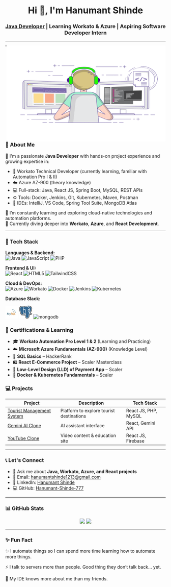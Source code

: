 <!-- Header Section -->
<h1 align="center">Hi 👋, I'm Hanumant Shinde</h1>
<h3 align="center">
  <a href="https://www.linkedin.com/in/hanumant-shinde-362b52202/" target="_blank">Java Developer</a> | Learning Workato & Azure | Aspiring Software Developer Intern
</h3>

---

<!-- DevOps Coder GIF -->
<img align="right" height="300" width="500" src="https://raw.githubusercontent.com/mikonoid/mikonoid/main/images/gifs/coder3.gif" />

---

### 🚀 About Me

🎯 I'm a passionate **Java Developer** with hands-on project experience and growing expertise in:

- 🔄 Workato Technical Developer (currently learning, familiar with Automation Pro I & II)
- ☁️ Azure AZ-900 (theory knowledge)
- 💻 Full-stack: Java, React JS, Spring Boot, MySQL, REST APIs
- ⚙️ Tools: Docker, Jenkins, Git, Kubernetes, Maven, Postman
- 🧰 IDEs: IntelliJ, VS Code, Spring Tool Suite, MongoDB Atlas

🌱 I’m constantly learning and exploring cloud-native technologies and automation platforms.  
🎥 Currently diving deeper into **Workato**, **Azure**, and **React Development**.

---

### 🔧 Tech Stack

**Languages & Backend:**  
![Java](https://img.shields.io/badge/Java-ED8B00?style=for-the-badge&logo=openjdk&logoColor=white)
![JavaScript](https://img.shields.io/badge/JavaScript-F7DF1E?style=for-the-badge&logo=javascript&logoColor=black)
![PHP](https://img.shields.io/badge/PHP-777BB4?style=for-the-badge&logo=php&logoColor=white)


**Frontend & UI:**  
![React](https://img.shields.io/badge/React-20232A?style=for-the-badge&logo=react&logoColor=61DAFB)
![HTML5](https://img.shields.io/badge/HTML5-E34F26?style=for-the-badge&logo=html5&logoColor=white)
![TailwindCSS](https://img.shields.io/badge/Tailwind_CSS-38B2AC?style=for-the-badge&logo=tailwind-css&logoColor=white)

**Cloud & DevOps:**  
![Azure](https://img.shields.io/badge/Azure-0078D4?style=for-the-badge&logo=microsoftazure&logoColor=white)
![Workato](https://img.shields.io/badge/Workato-00C7B7?style=for-the-badge&logo=workato&logoColor=white)
![Docker](https://img.shields.io/badge/Docker-2496ED?style=for-the-badge&logo=docker&logoColor=white)
![Jenkins](https://img.shields.io/badge/Jenkins-D24939?style=for-the-badge&logo=jenkins&logoColor=white)
![Kubernetes](https://img.shields.io/badge/Kubernetes-326CE5?style=for-the-badge&logo=kubernetes&logoColor=white)

**Database Slack:**
<p align="left"><img src="https://raw.githubusercontent.com/github/explore/80688e429a7d4ef2fca1e82350fe8e3517d3494d/topics/mysql/mysql.png" alt="mysql" title="mysql" width="40" height="40"/>  <img src="https://raw.githubusercontent.com/github/explore/80688e429a7d4ef2fca1e82350fe8e3517d3494d/topics/postgresql/postgresql.png" alt="postgresql" title="postgresql" width="40" height="40"/>  
  <img src="https://www.vectorlogo.zone/logos/mongodb/mongodb-icon.svg" alt="mongodb" width="40" height="40"/>
 </p>


### 🧠 Certifications & Learning

- 🎓 **Workato Automation Pro Level 1 & 2** (Learning and Practicing)
- ☁️ **Microsoft Azure Fundamentals (AZ-900)** (Knowledge Level)
- 📘 **SQL Basics** – HackerRank
- 🛍️ **React E-Commerce Project** – Scaler Masterclass
- 🏦 **Low-Level Design (LLD) of Payment App** – Scaler
- 🐳 **Docker & Kubernetes Fundamentals** – Scaler



### 💻 Projects

| Project | Description | Tech Stack |
|--------|-------------|------------|
| [Tourist Management System](https://github.com/Hanumant-Shinde-777/Tourism-Management-System) | Platform to explore tourist destinations | React JS, PHP, MySQL |
| [Gemini AI Clone](https://github.com/Hanumant-Shinde-777/Gemini-2.0) | AI assistant interface | React, Gemini API |
| [YouTube Clone](https://github.com/Hanumant-Shinde-777/Youtube-Clone) | Video content & education site | React JS, Firebase |

---

### 📞 Let's Connect

- 💬 Ask me about **Java, Workato, Azure, and React projects**
- 📧 Email: [hanumantshinde1213@gmail.com](mailto:hanumantshinde1213@gmail.com)
- 🔗 LinkedIn: [Hanumant Shinde](https://www.linkedin.com/in/hanumant-shinde-362b52202/)
- 💻 GitHub: [Hanumant-Shinde-777](https://github.com/Hanumant-Shinde-777)

---

### 📊 GitHub Stats

<p align="center">
  <img src="https://github-readme-stats.vercel.app/api?username=Hanumant-Shinde-777&show_icons=true&theme=radical" width="48%" />
  <img src="https://github-readme-streak-stats.herokuapp.com?user=Hanumant-Shinde-777&theme=radical" width="48%" />
</p>

---

### ✨ Fun Fact

✨ I automate things so I can spend more time learning how to automate more things.

⚡ I talk to servers more than people. Good thing they don’t talk back… yet.

🤖 My IDE knows more about me than my friends.
